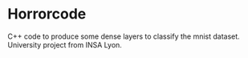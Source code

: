 # Horrorcode
C++ code to produce some dense layers to classify the mnist dataset. University project from INSA Lyon.

